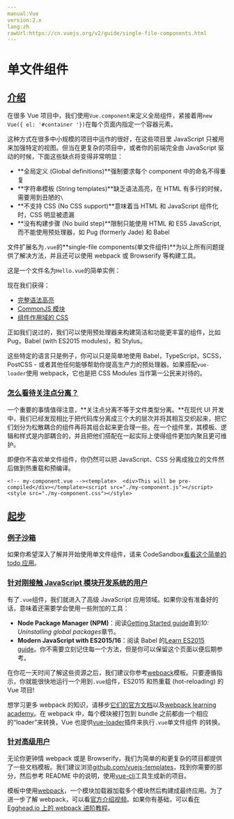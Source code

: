 ```yaml
---
manual:Vue
version:2.x
lang:zh
rawUrl:https://cn.vuejs.org/v2/guide/single-file-components.html
---
```



# 单文件组件

## [介绍](%24799#介绍 "介绍")<a name="介绍"></a>


在很多 Vue 项目中，我们使用`Vue.component`来定义全局组件，紧接着用`new Vue({ el: '#container '})`在每个页面内指定一个容器元素。



这种方式在很多中小规模的项目中运作的很好，在这些项目里 JavaScript 只被用来加强特定的视图。但当在更复杂的项目中，或者你的前端完全由 JavaScript 驱动的时候，下面这些缺点将变得非常明显：


* **全局定义 (Global definitions)**强制要求每个 component 中的命名不得重复
* **字符串模板 (String templates)**缺乏语法高亮，在 HTML 有多行的时候，需要用到丑陋的`\`
* **不支持 CSS (No CSS support)**意味着当 HTML 和 JavaScript 组件化时，CSS 明显被遗漏
* **没有构建步骤 (No build step)**限制只能使用 HTML 和 ES5 JavaScript, 而不能使用预处理器，如 Pug (formerly Jade) 和 Babel


文件扩展名为`.vue`的**single-file components(单文件组件)**为以上所有问题提供了解决方法，并且还可以使用 webpack 或 Browserify 等构建工具。



这是一个文件名为`Hello.vue`的简单实例：







现在我们获得：


* [完整语法高亮](%24830 "")
* [CommonJS 模块](%24831 "")
* [组件作用域的 CSS](%24832 "")


正如我们说过的，我们可以使用预处理器来构建简洁和功能更丰富的组件，比如 Pug，Babel (with ES2015 modules)，和 Stylus。







这些特定的语言只是例子，你可以只是简单地使用 Babel，TypeScript，SCSS，PostCSS - 或者其他任何能够帮助你提高生产力的预处理器。如果搭配`vue-loader`使用 webpack，它也是把 CSS Modules 当作第一公民来对待的。


### [怎么看待关注点分离？](%24799#怎么看待关注点分离？ "怎么看待关注点分离？")<a name="怎么看待关注点分离？"></a>


一个重要的事情值得注意，**关注点分离不等于文件类型分离。**在现代 UI 开发中，我们已经发现相比于把代码库分离成三个大的层次并将其相互交织起来，把它们划分为松散耦合的组件再将其组合起来更合理一些。在一个组件里，其模板、逻辑和样式是内部耦合的，并且把他们搭配在一起实际上使得组件更加内聚且更可维护。



即便你不喜欢单文件组件，你仍然可以把 JavaScript、CSS 分离成独立的文件然后做到热重载和预编译。


```
<!-- my-component.vue --><template>  <div>This will be pre-compiled</div></template><script src="./my-component.js"></script><style src="./my-component.css"></style>
``` 


## [起步](%24799#起步 "起步")<a name="起步"></a>

### [例子沙箱](%24799#例子沙箱 "例子沙箱")<a name="例子沙箱"></a>


如果你希望深入了解并开始使用单文件组件，请来 CodeSandbox[看看这个简单的 todo 应用](%24837 "")。


### [针对刚接触 JavaScript 模块开发系统的用户](%24799#针对刚接触-JavaScript-模块开发系统的用户 "针对刚接触 JavaScript 模块开发系统的用户")<a name="针对刚接触-JavaScript-模块开发系统的用户"></a>


有了`.vue`组件，我们就进入了高级 JavaScript 应用领域。如果你没有准备好的话，意味着还需要学会使用一些附加的工具：


* **Node Package Manager (NPM)**：阅读[Getting Started guide](%24839 "")直到*10: Uninstalling global packages*章节。
* **Modern JavaScript with ES2015/16**：阅读 Babel 的[Learn ES2015 guide](%2412 "")。你不需要立刻记住每一个方法，但是你可以保留这个页面以便后期参考。


在你花一天时间了解这些资源之后，我们建议你参考[webpack](%24840 "")模板。只要遵循指示，你就能很快地运行一个用到`.vue`组件，ES2015 和热重载 (hot-reloading) 的 Vue 项目!



想学习更多 webpack 的知识，请移步[它们的官方文档](%24841 "")以及[webpack learning academy](%24842 "")。在 webpack 中，每个模块被打包到 bundle 之前都由一个相应的“loader”来转换，Vue 也提供[vue-loader](%24843 "")插件来执行`.vue`单文件组件 的转换。


### [针对高级用户](%24799#针对高级用户 "针对高级用户")<a name="针对高级用户"></a>


无论你更钟情 webpack 或是 Browserify，我们为简单的和更复杂的项目都提供了一些文档模板。我们建议浏览[github.com/vuejs-templates](%24845 "")，找到你需要的部分，然后参考 README 中的说明，使用[vue-cli](%24846 "")工具生成新的项目。



模板中使用[webpack](%1019 "")，一个模块加载器加载多个模块然后构建成最终应用。为了进一步了解 webpack，可以看[官方介绍视频](%24847 "")。如果你有基础，可以看[在 Egghead.io 上的 webpack 进阶教程](%24848 "")。


